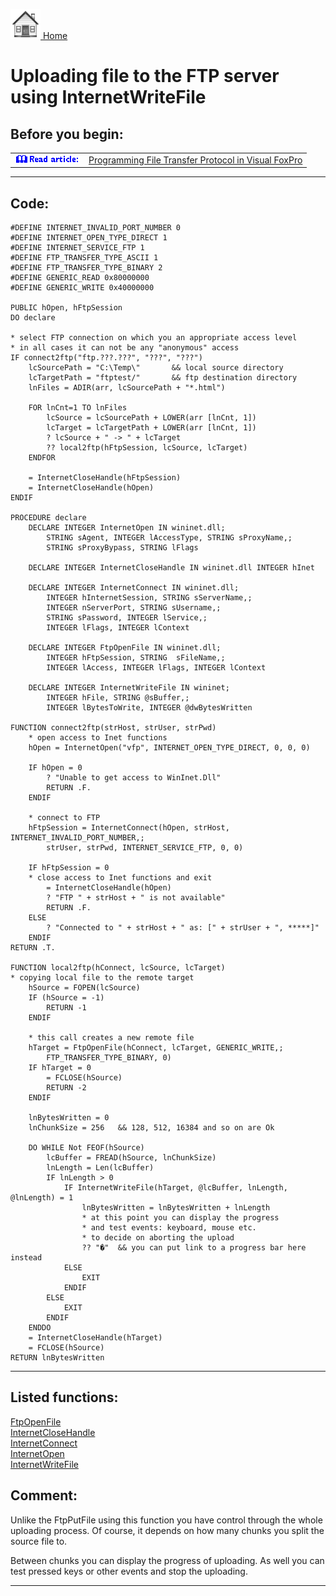 [<img src="../images/home.png"> Home ](https://github.com/VFPX/Win32API)  

# Uploading file to the FTP server using InternetWriteFile

## Before you begin:
<table cellspacing=3 cellpadding=0 border=0><tr><td valign=top><img src="../images/readarticle.gif" border=0></td><td valign=top class=fdescr><a href="?article=3">Programming File Transfer Protocol in Visual FoxPro </a></td></tr></table>    

  
***  


## Code:
```foxpro  
#DEFINE INTERNET_INVALID_PORT_NUMBER 0
#DEFINE INTERNET_OPEN_TYPE_DIRECT 1
#DEFINE INTERNET_SERVICE_FTP 1
#DEFINE FTP_TRANSFER_TYPE_ASCII 1
#DEFINE FTP_TRANSFER_TYPE_BINARY 2
#DEFINE GENERIC_READ 0x80000000
#DEFINE GENERIC_WRITE 0x40000000

PUBLIC hOpen, hFtpSession
DO declare

* select FTP connection on which you an appropriate access level
* in all cases it can not be any "anonymous" access
IF connect2ftp("ftp.???.???", "???", "???")
	lcSourcePath = "C:\Temp\"       && local source directory
	lcTargetPath = "ftptest/"       && ftp destination directory
	lnFiles = ADIR(arr, lcSourcePath + "*.html")

	FOR lnCnt=1 TO lnFiles
		lcSource = lcSourcePath + LOWER(arr [lnCnt, 1])
		lcTarget = lcTargetPath + LOWER(arr [lnCnt, 1])
		? lcSource + " -> " + lcTarget
		?? local2ftp(hFtpSession, lcSource, lcTarget)
	ENDFOR

	= InternetCloseHandle(hFtpSession)
	= InternetCloseHandle(hOpen)
ENDIF

PROCEDURE declare
	DECLARE INTEGER InternetOpen IN wininet.dll;
		STRING sAgent, INTEGER lAccessType, STRING sProxyName,;
		STRING sProxyBypass, STRING lFlags

	DECLARE INTEGER InternetCloseHandle IN wininet.dll INTEGER hInet

	DECLARE INTEGER InternetConnect IN wininet.dll;
		INTEGER hInternetSession, STRING sServerName,;
		INTEGER nServerPort, STRING sUsername,;
		STRING sPassword, INTEGER lService,;
		INTEGER lFlags, INTEGER lContext

	DECLARE INTEGER FtpOpenFile IN wininet.dll;
		INTEGER hFtpSession, STRING  sFileName,;
		INTEGER lAccess, INTEGER lFlags, INTEGER lContext

	DECLARE INTEGER InternetWriteFile IN wininet;
		INTEGER hFile, STRING @sBuffer,;
		INTEGER lBytesToWrite, INTEGER @dwBytesWritten

FUNCTION connect2ftp(strHost, strUser, strPwd)
	* open access to Inet functions
	hOpen = InternetOpen("vfp", INTERNET_OPEN_TYPE_DIRECT, 0, 0, 0)

	IF hOpen = 0
		? "Unable to get access to WinInet.Dll"
		RETURN .F.
	ENDIF

	* connect to FTP
	hFtpSession = InternetConnect(hOpen, strHost, INTERNET_INVALID_PORT_NUMBER,;
		strUser, strPwd, INTERNET_SERVICE_FTP, 0, 0)

	IF hFtpSession = 0
	* close access to Inet functions and exit
		= InternetCloseHandle(hOpen)
		? "FTP " + strHost + " is not available"
		RETURN .F.
	ELSE
		? "Connected to " + strHost + " as: [" + strUser + ", *****]"
	ENDIF
RETURN .T.

FUNCTION local2ftp(hConnect, lcSource, lcTarget)
* copying local file to the remote target
	hSource = FOPEN(lcSource)
	IF (hSource = -1)
		RETURN -1
	ENDIF

	* this call creates a new remote file
	hTarget = FtpOpenFile(hConnect, lcTarget, GENERIC_WRITE,;
		FTP_TRANSFER_TYPE_BINARY, 0)
	IF hTarget = 0
		= FCLOSE(hSource)
		RETURN -2
	ENDIF

	lnBytesWritten = 0
	lnChunkSize = 256	&& 128, 512, 16384 and so on are Ok

	DO WHILE Not FEOF(hSource)
		lcBuffer = FREAD(hSource, lnChunkSize)
		lnLength = Len(lcBuffer)
		IF lnLength > 0
			IF InternetWriteFile(hTarget, @lcBuffer, lnLength, @lnLength) = 1
				lnBytesWritten = lnBytesWritten + lnLength
				* at this point you can display the progress
				* and test events: keyboard, mouse etc.
				* to decide on aborting the upload
				?? "�"	&& you can put link to a progress bar here instead
			ELSE
				EXIT
			ENDIF
		ELSE
			EXIT
		ENDIF
	ENDDO
	= InternetCloseHandle(hTarget)
	= FCLOSE(hSource)
RETURN lnBytesWritten  
```  
***  


## Listed functions:
[FtpOpenFile](../libraries/wininet/FtpOpenFile.md)  
[InternetCloseHandle](../libraries/wininet/InternetCloseHandle.md)  
[InternetConnect](../libraries/wininet/InternetConnect.md)  
[InternetOpen](../libraries/wininet/InternetOpen.md)  
[InternetWriteFile](../libraries/wininet/InternetWriteFile.md)  

## Comment:
Unlike the FtpPutFile using this function you have control through the whole uploading process. Of course, it depends on how many chunks you split the source file to.  
  
Between chunks you can display the progress of uploading. As well you can test pressed keys or other events and stop the uploading.  
  
***  

